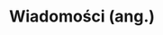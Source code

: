 ---
title: Wiadomości (ang.)
menu_title: "Wiadomości (ang.)"
mobile_menu_title: "Wiadomości (ang.)"
layout: news-list
---